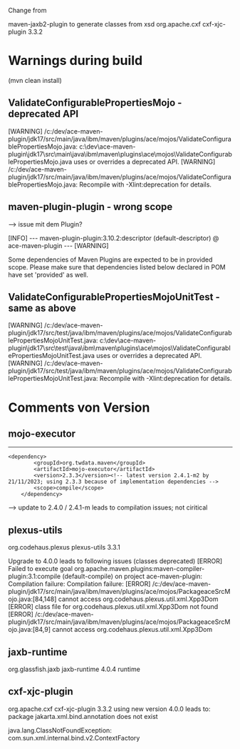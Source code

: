 Change from 

maven-jaxb2-plugin to generate classes from xsd 
<groupId>org.apache.cxf</groupId>
<artifactId>cxf-xjc-plugin</artifactId>
<version>3.3.2</version>


# Warnings during build 
(mvn clean install) 

## ValidateConfigurablePropertiesMojo - deprecated API 
[WARNING] /c:/dev/ace-maven-plugin/jdk17/src/main/java/ibm/maven/plugins/ace/mojos/ValidateConfigurablePropertiesMojo.java: c:\dev\ace-maven-plugin\jdk17\src\main\java\ibm\maven\plugins\ace\mojos\ValidateConfigurablePropertiesMojo.java uses or overrides a deprecated API.
[WARNING] /c:/dev/ace-maven-plugin/jdk17/src/main/java/ibm/maven/plugins/ace/mojos/ValidateConfigurablePropertiesMojo.java: Recompile with -Xlint:deprecation for details.

##  maven-plugin-plugin - wrong scope 
--> issue mit dem Plugin? 

[INFO] --- maven-plugin-plugin:3.10.2:descriptor (default-descriptor) @ ace-maven-plugin ---
[WARNING]

Some dependencies of Maven Plugins are expected to be in provided scope.
Please make sure that dependencies listed below declared in POM
have set '<scope>provided</scope>' as well.

## ValidateConfigurablePropertiesMojoUnitTest - same as above 
[WARNING] /c:/dev/ace-maven-plugin/jdk17/src/test/java/ibm/maven/plugins/ace/mojos/ValidateConfigurablePropertiesMojoUnitTest.java: c:\dev\ace-maven-plugin\jdk17\src\test\java\ibm\maven\plugins\ace\mojos\ValidateConfigurablePropertiesMojoUnitTest.java uses or overrides a deprecated API.
[WARNING] /c:/dev/ace-maven-plugin/jdk17/src/test/java/ibm/maven/plugins/ace/mojos/ValidateConfigurablePropertiesMojoUnitTest.java: Recompile with -Xlint:deprecation for details.

# Comments von Version 
## mojo-executor
- - - - - - 
	<dependency>
			<groupId>org.twdata.maven</groupId>
			<artifactId>mojo-executor</artifactId>
			<version>2.3.3</version><!-- latest version 2.4.1-m2 by 21/11/2023; using 2.3.3 because of implementation dependencies -->
			<scope>compile</scope>
		</dependency>

  --> update to 2.4.0 / 2.4.1-m leads to compilation issues; not ciritical 

## plexus-utils
<dependency>
			<groupId>org.codehaus.plexus</groupId>
			<artifactId>plexus-utils</artifactId>
			<version>3.3.1</version><!-- latest version 4.0.0 by 21/11/2023; old: 2.0.6; using 3.3.1 because of  compatibility reasons  -->
		</dependency>

Upgrade to 4.0.0 leads to following issues (classes deprecated) 
[ERROR] Failed to execute goal org.apache.maven.plugins:maven-compiler-plugin:3.1:compile (default-compile) on project ace-maven-plugin: Compilation failure: Compilation failure:
[ERROR] /c:/dev/ace-maven-plugin/jdk17/src/main/java/ibm/maven/plugins/ace/mojos/PackageaceSrcMojo.java:[84,148] cannot access org.codehaus.plexus.util.xml.Xpp3Dom
[ERROR]   class file for org.codehaus.plexus.util.xml.Xpp3Dom not found
[ERROR] /c:/dev/ace-maven-plugin/jdk17/src/main/java/ibm/maven/plugins/ace/mojos/PackageaceSrcMojo.java:[84,9] cannot access org.codehaus.plexus.util.xml.Xpp3Dom


## jaxb-runtime
<dependency>
			<groupId>org.glassfish.jaxb</groupId>
			<artifactId>jaxb-runtime</artifactId>
			<version>4.0.4</version><!-- 2.3.2 --> 
			<scope>runtime</scope>
		</dependency>

## cxf-xjc-plugin

<plugin>
				<groupId>org.apache.cxf</groupId>
				<artifactId>cxf-xjc-plugin</artifactId>
				<version>3.3.2</version>
using new version 4.0.0 leads to: 
  package jakarta.xml.bind.annotation does not exist
  
java.lang.ClassNotFoundException: com.sun.xml.internal.bind.v2.ContextFactory




